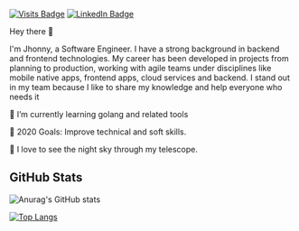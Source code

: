[![Visits Badge](https://badges.pufler.dev/visits/jhonnyesquivel/jhonnyesquivel)](https://www.linkedin.com/in/jhonny-esquivel/)
[![LinkedIn Badge](https://img.shields.io/badge/LinkedIn-Profile-informational?style=flat&logo=linkedin&logoColor=white&color=0D76A8)](https://www.linkedin.com/in/jhonny-esquivel/)

Hey there 👋

I'm Jhonny, a Software Engineer. I have a strong background in backend and frontend technologies. My career has been developed in projects from planning to production, working with agile teams under disciplines like mobile native apps, frontend apps, cloud services and backend. I stand out in my team because I like to share my knowledge and help everyone who needs it

🌱 I’m currently learning golang and related tools

🥅 2020 Goals: Improve technical and soft skills.

🔭 I love to see the night sky through my telescope.


## GitHub Stats

![Anurag's GitHub stats](https://github-readme-stats.vercel.app/api?username=jhonnyesquivel&show_icons=true)


[![Top Langs](https://github-readme-stats.vercel.app/api/top-langs/?username=jhonnyesquivel&layout=compact)](https://github.com/jhonnyesquivel)
